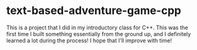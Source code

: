 # text-based-adventure-game-cpp

This is a project that I did in my introductory class for C++. This was the first time I built something essentially from the ground up, and I definitely learned a lot during the process!
I hope that I'll improve with time!
